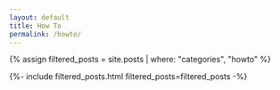 ```yaml
---
layout: default
title: How To
permalink: /howto/
---
```

{% assign filtered_posts = site.posts | where: "categories", "howto" %}

{%- include filtered_posts.html filtered_posts=filtered_posts -%}
